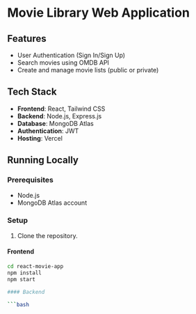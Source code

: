 # Movie Library Web Application

## Features

- User Authentication (Sign In/Sign Up)
- Search movies using OMDB API
- Create and manage movie lists (public or private)

## Tech Stack

- **Frontend**: React, Tailwind CSS
- **Backend**: Node.js, Express.js
- **Database**: MongoDB Atlas
- **Authentication**: JWT
- **Hosting**: Vercel

## Running Locally

### Prerequisites

- Node.js
- MongoDB Atlas account

### Setup

1. Clone the repository.

#### Frontend

```bash
cd react-movie-app
npm install
npm start

#### Backend

```bash



